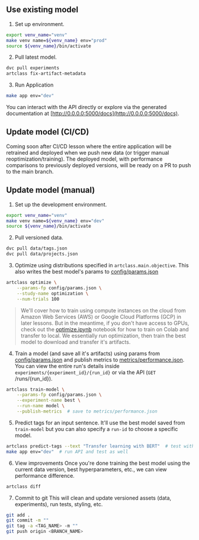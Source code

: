 ## Use existing model

1. Set up environment.
```bash
export venv_name="venv"
make venv name=${venv_name} env="prod"
source ${venv_name}/bin/activate
```

2. Pull latest model.
```bash
dvc pull experiments
artclass fix-artifact-metadata
```

3. Run Application
```bash
make app env="dev"
```
You can interact with the API directly or explore via the generated documentation at [http://0.0.0.0:5000/docs](http://0.0.0.0:5000/docs).

## Update model (CI/CD)
Coming soon after CI/CD lesson where the entire application will be retrained and deployed when we push new data (or trigger manual reoptimization/training). The deployed model, with performance comparisons to previously deployed versions, will be ready on a PR to push to the main branch.

## Update model (manual)

1. Set up the development environment.
```bash
export venv_name="venv"
make venv name=${venv_name} env="dev"
source ${venv_name}/bin/activate
```

2. Pull versioned data.
```bash
dvc pull data/tags.json
dvc pull data/projects.json
```

3. Optimize using distributions specified in `artclass.main.objective`. This also writes the best model's params to [config/params.json](https://github.com/GokuMohandas/MLOps/blob/main/config/params.json)
```bash
artclass optimize \
    --params-fp config/params.json \
    --study-name optimization \
    --num-trials 100
```
> We'll cover how to train using compute instances on the cloud from Amazon Web Services (AWS) or Google Cloud Platforms (GCP) in later lessons. But in the meantime, if you don't have access to GPUs, check out the [optimize.ipynb](https://colab.research.google.com/github/GokuMohandas/MLOps/blob/main/notebooks/optimize.ipynb) notebook for how to train on Colab and transfer to local. We essentially run optimization, then train the best model to download and transfer it's artifacts.

4. Train a model (and save all it's artifacts) using params from [config/params.json](https://github.com/GokuMohandas/MLOps/blob/main/config/params.json) and publish metrics to [metrics/performance.json](https://github.com/GokuMohandas/MLOps/blob/main/metrics/performance.json). You can view the entire run's details inside `experiments/{experiment_id}/{run_id}` or via the API (`GET` /runs/{run_id}).
```bash
artclass train-model \
    --params-fp config/params.json \
    --experiment-name best \
    --run-name model \
    --publish-metrics  # save to metrics/performance.json
```

5. Predict tags for an input sentence. It'll use the best model saved from `train-model` but you can also specify a `run-id` to choose a specific model.
```bash
artclass predict-tags --text "Transfer learning with BERT"  # test with CLI app
make app env="dev"  # run API and test as well
```

6. View improvements
Once you're done training the best model using the current data version, best hyperparameters, etc., we can view performance difference.
```bash
artclass diff
```

7. Commit to git
This will clean and update versioned assets (data, experiments), run tests, styling, etc.
```bash
git add .
git commit -m ""
git tag -a <TAG_NAME> -m ""
git push origin <BRANCH_NAME>
```
